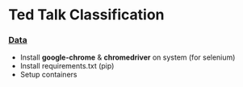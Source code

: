 # Ted Talk Classification

### [Data](https://www.kaggle.com/ashishjangra27/ted-talk)
* Install **google-chrome** & **chromedriver** on system (for selenium)
* Install requirements.txt (pip)
* Setup containers
